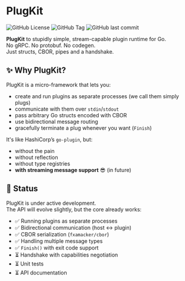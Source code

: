 # PlugKit
![GitHub License](https://img.shields.io/github/license/mjwhodur/plugkit)
![GitHub Tag](https://img.shields.io/github/v/tag/mjwhodur/plugkit)
![GitHub last commit](https://img.shields.io/github/last-commit/mjwhodur/plugkit)

**PlugKit** to stupidly simple, stream-capable plugin runtime for Go.  
No gRPC. No protobuf. No codegen.  
Just structs, CBOR, pipes and a handshake.

## ✨ Why PlugKit?

PlugKit is a micro-framework that lets you:

- create and run plugins as separate processes (we call them simply plugs)
- communicate with them over `stdin`/`stdout`
- pass arbitrary Go structs encoded with CBOR
- use bidirectional message routing
- gracefully terminate a plug whenever you want (`Finish`)

It's like HashiCorp’s `go-plugin`, but:
- without the pain
- without reflection
- without type registries
- **with streaming message support** 😎 (in future)

## 🧪 Status

PlugKit is under active development.   
The API will evolve slightly, but the core already works:

- ✅ Running plugins as separate processes
- ✅ Bidirectional communication (host <-> plugin)
- ✅ CBOR serialization (`fxamacker/cbor`)
- ✅ Handling multiple message types
- ✅ `Finish()` with exit code support
- ⏳ Handshake with capabilities negotiation
- ⏳ Unit tests
- ⏳ API documentation  

